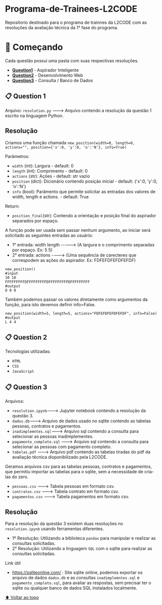 # Programa-de-Trainees-L2CODE

Repositorio destinado para o programa de trainnes da L2CODE com as resoluções da avaliação técnica da 1° fase do programa.


# 🚀 Começando

Cada questão possui uma pasta com suas respectivas resoluções.

- **[Question1](#-question-1)** - Aspirador Inteligente
- **[Question2](#-question-2)** - Desenvolvimento Web
- **[Question3](#-question-3)** - Consulta / Banco de Dados


📋 Question 1
------------

Arquivo: `resolution.py` ---> Arquivo contendo a resolução da questão 1 escrito na linguagem Python.

Resolução
------------
Criamos uma função chamada `new_position(width=0, length=0, actions="", position={'x':0, 'y':0, 'o':'N'}, info=True)`

Parâmetros:
- `width` (int): Largura - default: 0
- `length` (int): Comprimento - default: 0
- `actions` (str): Ações - default: str vazio
- `position` (dict): Dicionário contendo posição inicial - default: {'x':0, 'y':0, 'o':'N'}
- `info` (bool): Parâmento que permite solicitar as entradas dos valores de width, length e actions. - default: True

Return: 
- `position_final`(str): Contendo a orientação e posição final do aspirador separados por espaço.

A função pode ser usada sem passar nenhum argumento, ao iniciar será solicitado as seguintes entradas ao usuário:
- 1° entrada: width length -----> (A largura e o comprimento separadas por espaço. Ex: 5 5)
- 2° entrada: actions ----> (Uma sequência de carecteres que correspodem as ações do aspirador. Ex: FDFEFDFEFDFEFDF)
```
new_position()
#input
10 10
FFFFFFFFFDFFFFFFFFFDFFFFFFFFFDFFFFFFFFF
#output
O 0 0 

```
Também podemos passar os valores diretamente como argumentos da função, para isto devemos definir info=False.
```
new_position(width=5, length=5, actions="FDFEFDFEFDFEFDF", info=False)
#output
L 4 4
```
📋 Question 2
------------

Tecnologias utilizadas:

- `HTML`
- `CSS`
- `JavaScript`

📋 Question 3
------------
Arquivos:
- `resolution.ipynb`---> Jupyter notebook contendo a resolução da questão 3.
- `dados.db`---> Arquivo de dados usado no sqlite contendo as tabelas pessoas, contratos e pagamentos.
- `inadimplemntes.sql`---> Arquivo sql contendo a consulta para selecionar as pessoas inadimplementes.
- `pagamento_completo.sql` ---> Arquivo sql contendo a consulta para selecionar as pessoas com pagamento completo.
- `tabelas.pdf` ---> Arquivo pdf contendo as tabelas tiradas do pdf da avaliação técnica disponibilizado pela L2CODE.

Geramos arquivos csv para as tabelas pessoas, contratos e pagamentos, que permitiu importar as tabelas para o sqlite, sem a necessidade de cria-las do zero.
- `pessoas.csv` ---> Tabela pessoas em formato csv.
- `contratos.csv` ---> Tabela contrato em formato csv.
- `pagamentos.csv` ---> Tabela pagamentos em formato csv.

Resolução
------------
Para a resolução da questão 3 existem duas resoluções no `resolution.ipynb` usando ferramentas diferentes.

- 1º Resolução: Utilizando a biblioteca `pandas` para manipular e realizar as consultas solicitadas.
- 2° Resolução: Utilizando a linguagem `SQL` com o sqlite para realizar as consultas solicitadas.

Link útil

- https://sqliteonline.com/ : Site sqlite online, podemos exportar os arquivo de dados `dados.db` e as consultas `inadimplemntes.sql` e `pagamento_completo.sql`, para avaliar as respostas, sem precisar ter o sqlite ou qualquer banco de dados SQL instalados localmente.

[⬆ Voltar ao topo](#Programa-de-Trainees-L2CODE)
